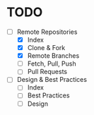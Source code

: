 # TODO

- [ ] Remote Repositories
  - [x] Index
  - [x] Clone & Fork
  - [x] Remote Branches
  - [ ] Fetch, Pull, Push
  - [ ] Pull Requests
- [ ] Design & Best Practices
  - [ ] Index
  - [ ] Best Practices
  - [ ] Design
